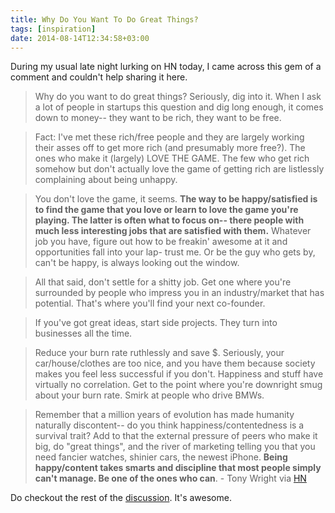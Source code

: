 ```yaml
---
title: Why Do You Want To Do Great Things?
tags: [inspiration]
date: 2014-08-14T12:34:58+03:00
---
```


During my usual late night lurking on HN today, I came across this gem of a comment and couldn't help sharing it here.

> Why do you want to do great things? Seriously, dig into it. When I ask a lot of people in startups this question and dig long enough, it comes down to money-- they want to be rich, they want to be free.

> Fact: I've met these rich/free people and they are largely working their asses off to get more rich (and presumably more free?). The ones who make it (largely) LOVE THE GAME. The few who get rich somehow but don't actually love the game of getting rich are listlessly complaining about being unhappy.

> You don't love the game, it seems. **The way to be happy/satisfied is to find the game that you love or learn to love the game you're playing. The latter is often what to focus on-- there people with much less interesting jobs that are satisfied with them.** Whatever job you have, figure out how to be freakin' awesome at it and opportunities fall into your lap- trust me. Or be the guy who gets by, can't be happy, is always looking out the window.

> All that said, don't settle for a shitty job. Get one where you're surrounded by people who impress you in an industry/market that has potential. That's where you'll find your next co-founder.

> If you've got great ideas, start side projects. They turn into businesses all the time.

> Reduce your burn rate ruthlessly and save $. Seriously, your car/house/clothes are too nice, and you have them because society makes you feel less successful if you don't. Happiness and stuff have virtually no correlation. Get to the point where you're downright smug about your burn rate. Smirk at people who drive BMWs.

> Remember that a million years of evolution has made humanity naturally discontent-- do you think happiness/contentedness is a survival trait? Add to that the external pressure of peers who make it big, do "great things", and the river of marketing telling you that you need fancier watches, shinier cars, the newest iPhone. **Being happy/content takes smarts and discipline that most people simply can't manage. Be one of the ones who can**. - Tony Wright via [HN](https://news.ycombinator.com/item?id=8177830)

Do checkout the rest of the [discussion](https://news.ycombinator.com/item?id=8177259). It's awesome.
